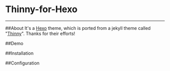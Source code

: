 Thinny-for-Hexo
===============

----

##About
It's a [Hexo](https://github.com/tommy351/hexo) theme, which is ported from a jekyll theme called "[Thinny](https://github.com/camporez/Thinny)". Thanks for their efforts!

##Demo


##Installation


##Configuration

